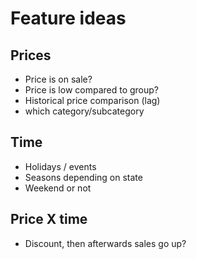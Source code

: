 # Feature ideas

## Prices
- Price is on sale?
- Price is low compared to group?
- Historical price comparison (lag)
- which category/subcategory

## Time
- Holidays / events
- Seasons depending on state
- Weekend or not

## Price X time
- Discount, then afterwards sales go up?